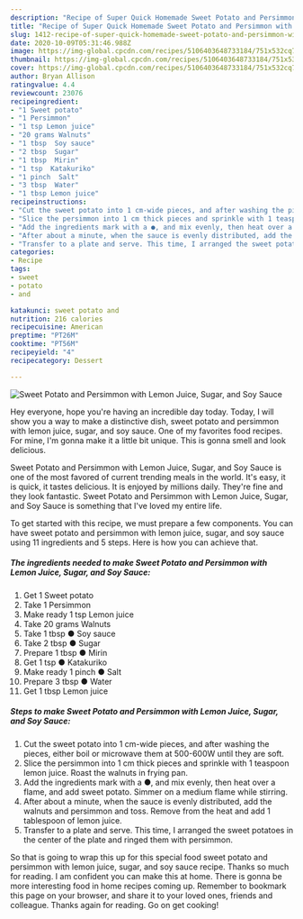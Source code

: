 ```yaml
---
description: "Recipe of Super Quick Homemade Sweet Potato and Persimmon with Lemon Juice, Sugar, and Soy Sauce"
title: "Recipe of Super Quick Homemade Sweet Potato and Persimmon with Lemon Juice, Sugar, and Soy Sauce"
slug: 1412-recipe-of-super-quick-homemade-sweet-potato-and-persimmon-with-lemon-juice-sugar-and-soy-sauce
date: 2020-10-09T05:31:46.988Z
image: https://img-global.cpcdn.com/recipes/5106403648733184/751x532cq70/sweet-potato-and-persimmon-with-lemon-juice-sugar-and-soy-sauce-recipe-main-photo.jpg
thumbnail: https://img-global.cpcdn.com/recipes/5106403648733184/751x532cq70/sweet-potato-and-persimmon-with-lemon-juice-sugar-and-soy-sauce-recipe-main-photo.jpg
cover: https://img-global.cpcdn.com/recipes/5106403648733184/751x532cq70/sweet-potato-and-persimmon-with-lemon-juice-sugar-and-soy-sauce-recipe-main-photo.jpg
author: Bryan Allison
ratingvalue: 4.4
reviewcount: 23076
recipeingredient:
- "1 Sweet potato"
- "1 Persimmon"
- "1 tsp Lemon juice"
- "20 grams Walnuts"
- "1 tbsp  Soy sauce"
- "2 tbsp  Sugar"
- "1 tbsp  Mirin"
- "1 tsp  Katakuriko"
- "1 pinch  Salt"
- "3 tbsp  Water"
- "1 tbsp Lemon juice"
recipeinstructions:
- "Cut the sweet potato into 1 cm-wide pieces, and after washing the pieces, either boil or microwave them at 500-600W until they are soft."
- "Slice the persimmon into 1 cm thick pieces and sprinkle with 1 teaspoon lemon juice. Roast the walnuts in frying pan."
- "Add the ingredients mark with a ●, and mix evenly, then heat over a flame, and add sweet potato. Simmer on a medium flame while stirring."
- "After about a minute, when the sauce is evenly distributed, add the walnuts and persimmon and toss. Remove from the heat and add 1 tablespoon of lemon juice."
- "Transfer to a plate and serve. This time, I arranged the sweet potatoes in the center of the plate and ringed them with persimmon."
categories:
- Recipe
tags:
- sweet
- potato
- and

katakunci: sweet potato and 
nutrition: 216 calories
recipecuisine: American
preptime: "PT26M"
cooktime: "PT56M"
recipeyield: "4"
recipecategory: Dessert

---
```



![Sweet Potato and Persimmon with Lemon Juice, Sugar, and Soy Sauce](https://img-global.cpcdn.com/recipes/5106403648733184/751x532cq70/sweet-potato-and-persimmon-with-lemon-juice-sugar-and-soy-sauce-recipe-main-photo.jpg)

Hey everyone, hope you're having an incredible day today. Today, I will show you a way to make a distinctive dish, sweet potato and persimmon with lemon juice, sugar, and soy sauce. One of my favorites food recipes. For mine, I'm gonna make it a little bit unique. This is gonna smell and look delicious.

Sweet Potato and Persimmon with Lemon Juice, Sugar, and Soy Sauce is one of the most favored of current trending meals in the world. It's easy, it is quick, it tastes delicious. It is enjoyed by millions daily. They're fine and they look fantastic. Sweet Potato and Persimmon with Lemon Juice, Sugar, and Soy Sauce is something that I've loved my entire life.




To get started with this recipe, we must prepare a few components. You can have sweet potato and persimmon with lemon juice, sugar, and soy sauce using 11 ingredients and 5 steps. Here is how you can achieve that.

<!--inarticleads1-->

##### The ingredients needed to make Sweet Potato and Persimmon with Lemon Juice, Sugar, and Soy Sauce:

1. Get 1 Sweet potato
1. Take 1 Persimmon
1. Make ready 1 tsp Lemon juice
1. Take 20 grams Walnuts
1. Take 1 tbsp ● Soy sauce
1. Take 2 tbsp ● Sugar
1. Prepare 1 tbsp ● Mirin
1. Get 1 tsp ● Katakuriko
1. Make ready 1 pinch ● Salt
1. Prepare 3 tbsp ● Water
1. Get 1 tbsp Lemon juice




<!--inarticleads2-->

##### Steps to make Sweet Potato and Persimmon with Lemon Juice, Sugar, and Soy Sauce:

1. Cut the sweet potato into 1 cm-wide pieces, and after washing the pieces, either boil or microwave them at 500-600W until they are soft.
1. Slice the persimmon into 1 cm thick pieces and sprinkle with 1 teaspoon lemon juice. Roast the walnuts in frying pan.
1. Add the ingredients mark with a ●, and mix evenly, then heat over a flame, and add sweet potato. Simmer on a medium flame while stirring.
1. After about a minute, when the sauce is evenly distributed, add the walnuts and persimmon and toss. Remove from the heat and add 1 tablespoon of lemon juice.
1. Transfer to a plate and serve. This time, I arranged the sweet potatoes in the center of the plate and ringed them with persimmon.




So that is going to wrap this up for this special food sweet potato and persimmon with lemon juice, sugar, and soy sauce recipe. Thanks so much for reading. I am confident you can make this at home. There is gonna be more interesting food in home recipes coming up. Remember to bookmark this page on your browser, and share it to your loved ones, friends and colleague. Thanks again for reading. Go on get cooking!
